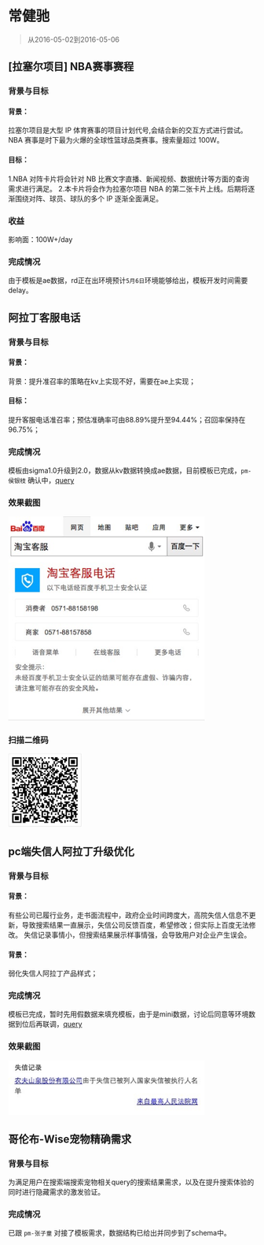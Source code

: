 # 常健驰

> 从2016-05-02到2016-05-06

## [拉塞尔项目] NBA赛事赛程

### 背景与目标

#### 背景：
拉塞尔项目是大型 IP 体育赛事的项目计划代号,会结合新的交互方式进行尝试。NBA 赛事是时下最为火爆的全球性篮球品类赛事。搜索量超过
100W。

#### 目标：
1.NBA 对阵卡片将会针对 NB 比赛文字直播、新闻视频、数据统计等方面的查询需求进行满足。
2.本卡片将会作为拉塞尔项目 NBA 的第二张卡片上线。后期将逐渐围绕对阵、球员、球队的多个 IP 逐渐全面满足。

### 收益

影响面：100W+/day

### 完成情况

由于模板是ae数据，rd正在出环境预计`5月6日`环境能够给出，模板开发时间需要delay。

## 阿拉丁客服电话

### 背景与目标

#### 背景：
背景：提升准召率的策略在kv上实现不好，需要在ae上实现；

#### 目标：
提升客服电话准召率；预估准确率可由88.89%提升至94.44%；召回率保持在96.75%；

### 完成情况

模板由sigma1.0升级到2.0，数据从kv数据转换成ae数据，目前模板已完成，`pm-侯银枝` 确认中，[query](http://cp01-ala-fe-5.epc.baidu.com:8003/s?word=%E6%B7%98%E5%AE%9D%E5%AE%A2%E6%9C%8D&ts=1010699&t_kt=0&rsv_iqid=13931621593588576629&sa=ihr_1&rsv_sug4=990&ss=001)

### 效果截图

<img src="./img/v_changjianchi/kefu.png" width="400">

### 扫描二维码

<img src="./img/v_changjianchi/kfewm.png" width="150">

## pc端失信人阿拉丁升级优化

### 背景与目标

#### 背景：
有些公司已履行业务，走书面流程中，政府企业时间跨度大，高院失信人信息不更新，导致搜索结果一直展示，失信公司反馈百度，希望修改；但实际上百度无法修改。
失信记录事情小，但搜索结果展示样事情强，会导致用户对企业产生误会。

#### 背景：
弱化失信人阿拉丁产品样式；

### 完成情况

模板已完成，暂时先用假数据来填充模板，由于是mini数据，讨论后同意等环境数据到位后再联调，[query](https://alahttps.baidu.com/s?dev_workspace=platform&dev_tpl=right_sxr&dev_path=aladdin&dev_tpltype=default&tn=tpldev&dev_online=0&dev_module=dev-aladdin&dev_file=default.xml&dev_fileformat=xml&dev_pos=rightResult&wd=%E5%85%B3%E9%94%AE%E8%AF%8D&word=%E5%85%B3%E9%94%AE%E8%AF%8D)

### 效果截图

<img src="./img/v_changjianchi/sxr.jpg" width="400">

## 哥伦布-Wise宠物精确需求

### 背景与目标

为满足用户在搜索端搜索宠物相关query的搜索结果需求，以及在提升搜索体验的同时进行隐藏需求的激发验证。

### 完成情况

已跟 `pm-张子童` 对接了模板需求，数据结构已给出并同步到了schema中。
